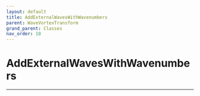 ```yaml
---
layout: default
title: AddExternalWavesWithWavenumbers
parent: WaveVortexTransform
grand_parent: Classes
nav_order: 10
---
```


#  AddExternalWavesWithWavenumbers




---

